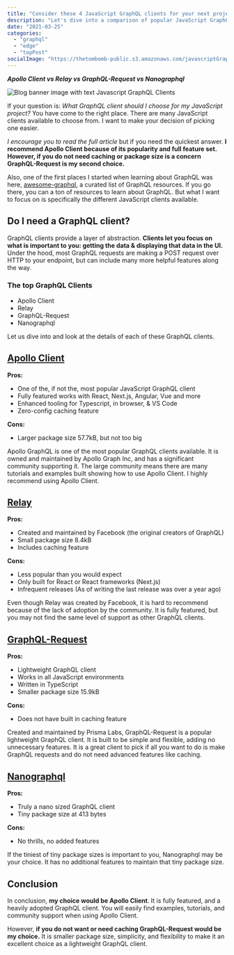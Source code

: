 ```yaml
---
title: "Consider these 4 JavaScript GraphQL clients for your next project"
description: "Let's dive into a comparison of popular JavaScript GraphQL clients: Apollo Client, Relay, GraphQL-Request, & Nanographql"
date: "2021-03-25"
categories: 
  - "graphql"
  - "edge"
  - "topPost"
socialImage: "https://thetombomb-public.s3.amazonaws.com/javascriptGraphQLClients.png"
---
```


***Apollo Client vs Relay vs GraphQL-Request vs Nanographql***

![Blog banner image with text Javascript GraphQL Clients](/images/ForPosts/javascriptclientbanner.png)


If your question is: *What GraphQL client should I choose for my JavaScript project?* You have come to the right place. There are many JavaScript clients available to choose from. I want to make your decision of picking one easier.

*I encourage you to read the full article* but if you need the quickest answer. **I recommend Apollo Client because of its popularity and full feature set. However, if you do not need caching or package size is a concern GraphQL-Request is my second choice.**

Also, one of the first places I started when learning about GraphQL was here, [awesome-graphql](https://github.com/chentsulin/awesome-graphql), a curated list of GraphQL resources. If you go there, you can a ton of resources to learn about GraphQL. But what I want to focus on is specifically the different JavaScript clients available.

## Do I need a GraphQL client?

GraphQL clients provide a layer of abstraction. **Clients let you focus on what is important to you: getting the data & displaying that data in the UI.** Under the hood, most GraphQL requests are making a POST request over HTTP to your endpoint, but can include many more helpful features along the way.

### The top GraphQL Clients
- Apollo Client
- Relay
- GraphQL-Request
- Nanographql

Let us dive into and look at the details of each of these GraphQL clients.

## [Apollo Client](https://www.apollographql.com/docs/react/)

**Pros:**
- One of the, if not the, most popular JavaScript GraphQL client
- Fully featured works with React, Next.js, Angular, Vue and more
- Enhanced tooling for Typescript, in browser, & VS Code
- Zero-config caching feature

**Cons:**
- Larger package size 57.7kB, but not too big

Apollo GraphQL is one of the most popular GraphQL clients available. It is owned and maintained by Apollo Graph Inc, and has a significant community supporting it. The large community means there are many tutorials and examples built showing how to use Apollo Client. I highly recommend using Apollo Client.

## [Relay](https://relay.dev/)

**Pros:**
- Created and maintained by Facebook (the original creators of GraphQL)
- Small package size 8.4kB
- Includes caching feature

**Cons:**
- Less popular than you would expect
- Only built for React or React frameworks (Next.js)
- Infrequent releases (As of writing the last release was over a year ago)

Even though Relay was created by Facebook, it is hard to recommend because of the lack of adoption by the community. It is fully featured, but you may not find the same level of support as other GraphQL clients.

## [GraphQL-Request](https://github.com/prisma-labs/graphql-request)

**Pros:**
- Lightweight GraphQL client
- Works in all JavaScript environments
- Written in TypeScript
- Smaller package size 15.9kB

**Cons:**
- Does not have built in caching feature

Created and maintained by Prisma Labs, GraphQL-Request is a popular lightweight GraphQL client. It is built to be simple and flexible, adding no unnecessary features. It is a great client to pick if all you want to do is make GraphQL requests and do not need advanced features like caching.

## [Nanographql](https://github.com/choojs/nanographql)

**Pros:**
- Truly a nano sized GraphQL client
- Tiny package size at 413 bytes

**Cons:**
- No thrills, no added features

If the tiniest of tiny package sizes is important to you, Nanographql may be your choice. It has no additional features to maintain that tiny package size.

## Conclusion

In conclusion, **my choice would be Apollo Client**. It is fully featured, and a heavily adopted GraphQL client. You will easily find examples, tutorials, and community support when using Apollo Client.

However, **if you do not want or need caching GraphQL-Request would be my choice.** It is smaller package size, simplicity, and flexibility to make it an excellent choice as a lightweight GraphQL client.